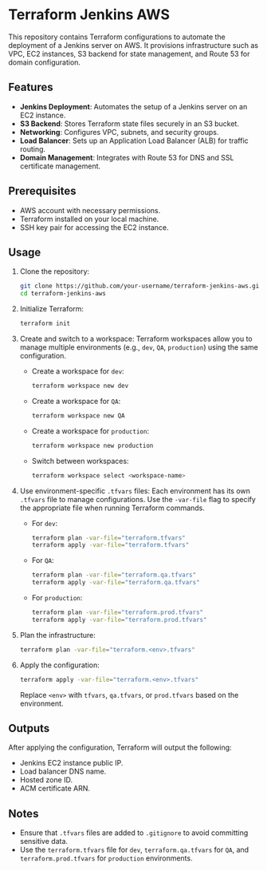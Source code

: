 # Terraform Jenkins AWS

This repository contains Terraform configurations to automate the deployment of a Jenkins server on AWS. It provisions infrastructure such as VPC, EC2 instances, S3 backend for state management, and Route 53 for domain configuration.

## Features

- **Jenkins Deployment**: Automates the setup of a Jenkins server on an EC2 instance.
- **S3 Backend**: Stores Terraform state files securely in an S3 bucket.
- **Networking**: Configures VPC, subnets, and security groups.
- **Load Balancer**: Sets up an Application Load Balancer (ALB) for traffic routing.
- **Domain Management**: Integrates with Route 53 for DNS and SSL certificate management.

## Prerequisites

- AWS account with necessary permissions.
- Terraform installed on your local machine.
- SSH key pair for accessing the EC2 instance.

## Usage

1. Clone the repository:
   ```bash
   git clone https://github.com/your-username/terraform-jenkins-aws.git
   cd terraform-jenkins-aws

   ```

2. Initialize Terraform:
   ```bash
   terraform init
   ```

3. Create and switch to a workspace:
   Terraform workspaces allow you to manage multiple environments (e.g., `dev`, `QA`, `production`) using the same configuration.

   - Create a workspace for `dev`:
     ```bash
     terraform workspace new dev
     ```

   - Create a workspace for `QA`:
     ```bash
     terraform workspace new QA
     ```

   - Create a workspace for `production`:
     ```bash
     terraform workspace new production
     ```

   - Switch between workspaces:
     ```bash
     terraform workspace select <workspace-name>
     ```

4. Use environment-specific `.tfvars` files:
   Each environment has its own `.tfvars` file to manage configurations. Use the `-var-file` flag to specify the appropriate file when running Terraform commands.

   - For `dev`:
     ```bash
     terraform plan -var-file="terraform.tfvars"
     terraform apply -var-file="terraform.tfvars"
     ```

   - For `QA`:
     ```bash
     terraform plan -var-file="terraform.qa.tfvars"
     terraform apply -var-file="terraform.qa.tfvars"
     ```

   - For `production`:
     ```bash
     terraform plan -var-file="terraform.prod.tfvars"
     terraform apply -var-file="terraform.prod.tfvars"
     ```

5. Plan the infrastructure:
   ```bash
   terraform plan -var-file="terraform.<env>.tfvars"
   ```

6. Apply the configuration:
   ```bash
   terraform apply -var-file="terraform.<env>.tfvars"
   ```

   Replace `<env>` with `tfvars`, `qa.tfvars`, or `prod.tfvars` based on the environment.

## Outputs

After applying the configuration, Terraform will output the following:

- Jenkins EC2 instance public IP.
- Load balancer DNS name.
- Hosted zone ID.
- ACM certificate ARN.

## Notes

- Ensure that `.tfvars` files are added to `.gitignore` to avoid committing sensitive data.
- Use the `terraform.tfvars` file for `dev`, `terraform.qa.tfvars` for `QA`, and `terraform.prod.tfvars` for `production` environments.